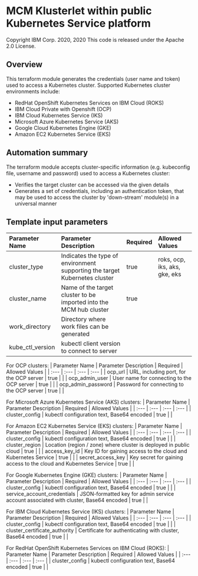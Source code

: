 # MCM Klusterlet within public Kubernetes Service platform
Copyright IBM Corp. 2020, 2020
This code is released under the Apache 2.0 License.

## Overview
This terraform module generates the credentials (user name and token) used to access a Kubernetes cluster.
Supported Kubernetes cluster environments include:
* RedHat OpenShift Kubernetes Services on IBM Cloud (ROKS)
* IBM Cloud Private with Openshift (OCP)
* IBM Cloud Kubernetes Service (IKS)
* Microsoft Azure Kubernetes Service (AKS)
* Google Cloud Kubernetes Engine (GKE)
* Amazon EC2 Kubernetes Service (EKS)

## Automation summary
The terraform module accepts cluster-specific information (e.g. kubeconfig file, username and password) used to access a Kubernetes cluster:
* Verifies the target cluster can be accessed via the given details
* Generates a set of credentials, including an authentication token, that may be used to access the cluster by 'down-stream' module(s) in a universal manner

## Template input parameters

| Parameter Name                  | Parameter Description | Required | Allowed Values |
| :---                            | :--- | :--- | :--- |
| cluster_type                    | Indicates the type of environment supporting the target Kubernetes cluster | true | roks, ocp, iks, aks, gke, eks |
| cluster_name                    | Name of the target cluster to be imported into the MCM hub cluster | true | |
| work_directory                  | Directory where work files can be generated | | |
| kube_ctl_version                | kubectl client version to connect to server | | |

For OCP clusters:
| Parameter Name                  | Parameter Description | Required | Allowed Values |
| :---                            | :--- | :--- | :--- |
| ocp\_url                        | URL, including port, for the OCP server | true | |
| ocp\_admin\_user                | User name for connecting to the OCP server | true | |
| ocp\_admin\_password            | Password for connecting to the OCP server | true | |

For Microsoft Azure Kubernetes Service (AKS) clusters:
| Parameter Name                  | Parameter Description | Required | Allowed Values |
| :---                            | :--- | :--- | :--- |
| cluster_config                  | kubectl configuration text, Base64 encoded | true | |

For Amazon EC2 Kubernetes Service (EKS) clusters:
| Parameter Name                  | Parameter Description | Required | Allowed Values |
| :---                            | :--- | :--- | :--- |
| cluster_config                  | kubectl configuration text, Base64 encoded | true | |
| cluster_region                  | Location (region / zone) where cluster is deployed in public cloud | true | |
| access\_key\_id                 | Key ID for gaining access to the cloud and Kubernetes Service | true | |
| secret\_access\_key             | Key secret for gaining access to the cloud and Kubernetes Service | true | |

For Google Kubernetes Engine (GKE) clusters:
| Parameter Name                  | Parameter Description | Required | Allowed Values |
| :---                            | :--- | :--- | :--- |
| cluster_config                  | kubectl configuration text, Base64 encoded | true | |
| service\_account\_credentials   | JSON-formatted key for admin service account associated with cluster, Base64 encoded | true | |

For IBM Cloud Kubernetes Service (IKS) clusters:
| Parameter Name                  | Parameter Description | Required | Allowed Values |
| :---                            | :--- | :--- | :--- |
| cluster_config                  | kubectl configuration text, Base64 encoded | true | |
| cluster\_certificate\_authority | Certificate for authenticating with cluster, Base64 encoded | true | |

For RedHat OpenShift Kubernetes Services on IBM Cloud (ROKS):
| Parameter Name                  | Parameter Description | Required | Allowed Values |
| :---                            | :--- | :--- | :--- |
| cluster_config                  | kubectl configuration text, Base64 encoded | true | |
